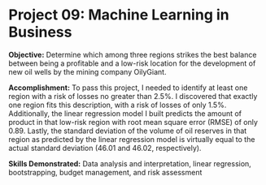 # Project 09: Machine Learning in Business
 
**Objective:** Determine which among three regions strikes the best balance between being a profitable and a low-risk location for the development of new oil wells by the mining company OilyGiant.

**Accomplishment:** To pass this project, I needed to identify at least one region with a risk of losses no greater than 2.5%. I discovered that exactly one region fits this description, with a risk of losses of only 1.5%. Additionally, the linear regression model I built predicts the amount of product in that low-risk region with root mean square error (RMSE) of only 0.89. Lastly, the standard deviation of the volume of oil reserves in that region as predicted by the linear regression model is virtually equal to the actual standard deviation (46.01 and 46.02, respectively).

**Skills Demonstrated:** Data analysis and interpretation, linear regression, bootstrapping, budget management, and risk assessment
